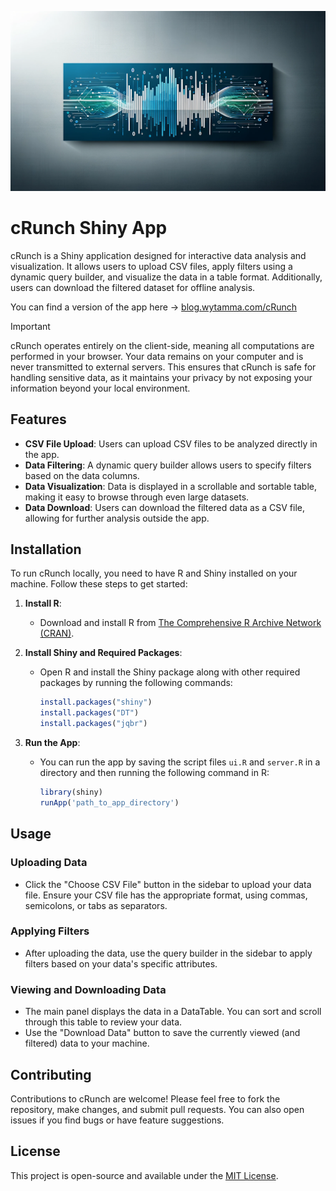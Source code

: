 ![](images/6c32010b-0d77-4404-a38c-1cd3676611a7.webp)
# cRunch Shiny App

cRunch is a Shiny application designed for interactive data analysis and visualization. It allows users to upload CSV files, apply filters using a dynamic query builder, and visualize the data in a table format. Additionally, users can download the filtered dataset for offline analysis.

You can find a version of the app here ->
[blog.wytamma.com/cRunch](blog.wytamma.com/cRunch/)

>[!important]
>cRunch operates entirely on the client-side, meaning all computations are performed in your browser. Your data remains on your computer and is never transmitted to external servers. This ensures that cRunch is safe for handling sensitive data, as it maintains your privacy by not exposing your information beyond your local environment.

## Features
- **CSV File Upload**: Users can upload CSV files to be analyzed directly in the app.
- **Data Filtering**: A dynamic query builder allows users to specify filters based on the data columns.
- **Data Visualization**: Data is displayed in a scrollable and sortable table, making it easy to browse through even large datasets.
- **Data Download**: Users can download the filtered data as a CSV file, allowing for further analysis outside the app.

## Installation

To run cRunch locally, you need to have R and Shiny installed on your machine. Follow these steps to get started:

1. **Install R**:
   - Download and install R from [The Comprehensive R Archive Network (CRAN)](https://cran.r-project.org/).

2. **Install Shiny and Required Packages**:
   - Open R and install the Shiny package along with other required packages by running the following commands:
     ```R
     install.packages("shiny")
     install.packages("DT")
     install.packages("jqbr")
     ```

3. **Run the App**:
   - You can run the app by saving the script files `ui.R` and `server.R` in a directory and then running the following command in R:
     ```R
     library(shiny)
     runApp('path_to_app_directory')
     ```

## Usage

### Uploading Data
- Click the "Choose CSV File" button in the sidebar to upload your data file. Ensure your CSV file has the appropriate format, using commas, semicolons, or tabs as separators.

### Applying Filters
- After uploading the data, use the query builder in the sidebar to apply filters based on your data's specific attributes.

### Viewing and Downloading Data
- The main panel displays the data in a DataTable. You can sort and scroll through this table to review your data.
- Use the "Download Data" button to save the currently viewed (and filtered) data to your machine.

## Contributing
Contributions to cRunch are welcome! Please feel free to fork the repository, make changes, and submit pull requests. You can also open issues if you find bugs or have feature suggestions.

## License
This project is open-source and available under the [MIT License](https://opensource.org/licenses/MIT).
